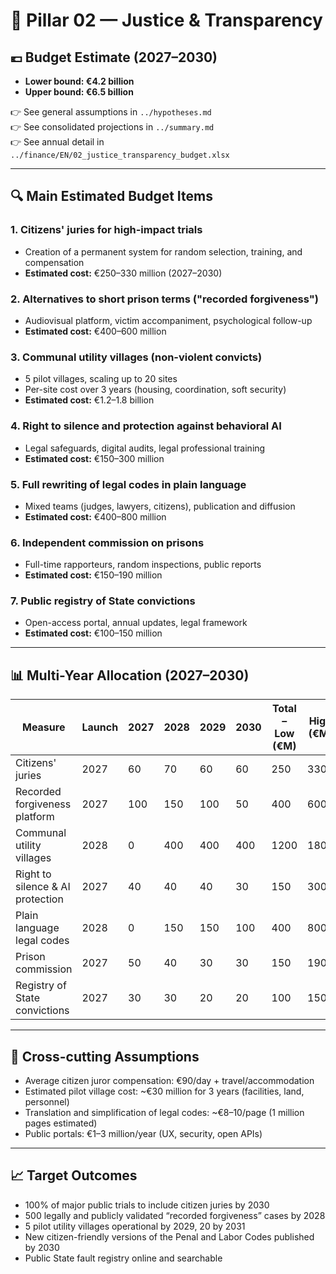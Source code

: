 # 🧮 Pillar 02 — Justice & Transparency

## 💶 Budget Estimate (2027–2030)

- **Lower bound: €4.2 billion**
- **Upper bound: €6.5 billion**

👉 See general assumptions in `../hypotheses.md`  
👉 See consolidated projections in `../summary.md`  
👉 See annual detail in `../finance/EN/02_justice_transparency_budget.xlsx`

---

## 🔍 Main Estimated Budget Items

### 1. Citizens' juries for high-impact trials
- Creation of a permanent system for random selection, training, and compensation  
- **Estimated cost:** €250–330 million (2027–2030)

### 2. Alternatives to short prison terms ("recorded forgiveness")
- Audiovisual platform, victim accompaniment, psychological follow-up  
- **Estimated cost:** €400–600 million

### 3. Communal utility villages (non-violent convicts)
- 5 pilot villages, scaling up to 20 sites  
- Per-site cost over 3 years (housing, coordination, soft security)  
- **Estimated cost:** €1.2–1.8 billion

### 4. Right to silence and protection against behavioral AI
- Legal safeguards, digital audits, legal professional training  
- **Estimated cost:** €150–300 million

### 5. Full rewriting of legal codes in plain language
- Mixed teams (judges, lawyers, citizens), publication and diffusion  
- **Estimated cost:** €400–800 million

### 6. Independent commission on prisons
- Full-time rapporteurs, random inspections, public reports  
- **Estimated cost:** €150–190 million

### 7. Public registry of State convictions
- Open-access portal, annual updates, legal framework  
- **Estimated cost:** €100–150 million

---

## 📊 Multi-Year Allocation (2027–2030)

| Measure                                 | Launch | 2027 | 2028 | 2029 | 2030 | Total – Low (€M) | High (€M) |
|-----------------------------------------|--------|------|------|------|------|------------------|-----------|
| Citizens' juries                        | 2027   | 60   | 70   | 60   | 60   | 250              | 330       |
| Recorded forgiveness platform           | 2027   | 100  | 150  | 100  | 50   | 400              | 600       |
| Communal utility villages               | 2028   | 0    | 400  | 400  | 400  | 1200             | 1800      |
| Right to silence & AI protection        | 2027   | 40   | 40   | 40   | 30   | 150              | 300       |
| Plain language legal codes              | 2028   | 0    | 150  | 150  | 100  | 400              | 800       |
| Prison commission                       | 2027   | 50   | 40   | 30   | 30   | 150              | 190       |
| Registry of State convictions           | 2027   | 30   | 30   | 20   | 20   | 100              | 150       |

---

## 📌 Cross-cutting Assumptions

- Average citizen juror compensation: €90/day + travel/accommodation
- Estimated pilot village cost: ~€30 million for 3 years (facilities, land, personnel)
- Translation and simplification of legal codes: ~€8–10/page (1 million pages estimated)
- Public portals: €1–3 million/year (UX, security, open APIs)

---

## 📈 Target Outcomes

- 100% of major public trials to include citizen juries by 2030  
- 500 legally and publicly validated “recorded forgiveness” cases by 2028  
- 5 pilot utility villages operational by 2029, 20 by 2031  
- New citizen-friendly versions of the Penal and Labor Codes published by 2030  
- Public State fault registry online and searchable
